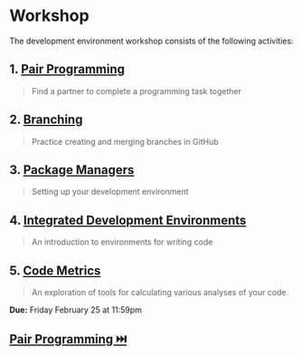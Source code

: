 # Workshop

The development environment workshop consists of the following activities:

## **1. [Pair Programming](PairProgramming.md)**
> Find a partner to complete a programming task together

## **2. [Branching](Branches.md)**
> Practice creating and merging branches in GitHub

## **3. [Package Managers](Install.md)**
> Setting up your development environment

## **4. [Integrated Development Environments](IDEs.md)**
> An introduction to environments for writing code

## **5. [Code Metrics](Metrics)**
> An exploration of tools for calculating various analyses of your code

**Due:** Friday February 25 at 11:59pm

## [Pair Programming ⏭️](PairProgramming.md)
